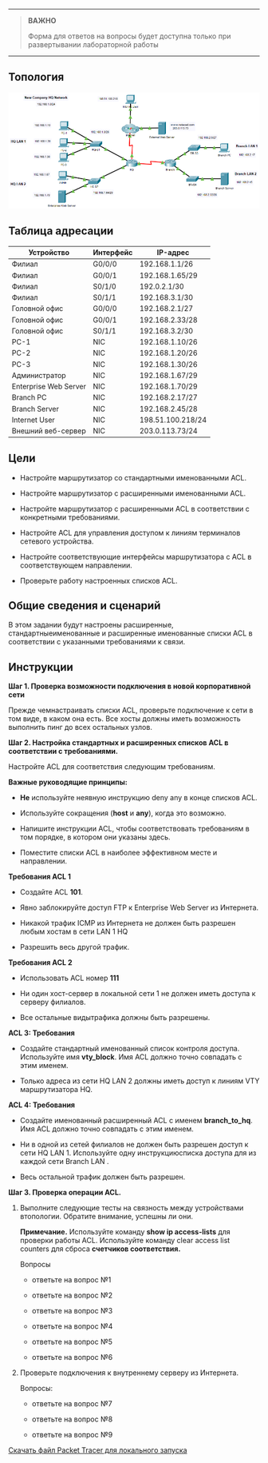 
---

> **ВАЖНО**
> 
> Форма для ответов на вопросы будет доступна только при развертывании лабораторной работы 

---

## Топология

![](./assets/topology.png)

## Таблица адресации

| Устройство            | Интерфейс | IP-адрес          |
|-----------------------|-----------|-------------------|
| Филиал                | G0/0/0    | 192.168.1.1/26    |
| Филиал                | G0/0/1    | 192.168.1.65/29   |
| Филиал                | S0/1/0    | 192.0.2.1/30      |
| Филиал                | S0/1/1    | 192.168.3.1/30    |
| Головной офис         | G0/0/0    | 192.168.2.1/27    |
| Головной офис         | G0/0/1    | 192.168.2.33/28   |
| Головной офис         | S0/1/1    | 192.168.3.2/30    |
| PC-1                  | NIC       | 192.168.1.10/26   |
| PC-2                  | NIC       | 192.168.1.20/26   |
| PC-3                  | NIC       | 192.168.1.30/26   |
| Администратор         | NIC       | 192.168.1.67/29   |
| Enterprise Web Server | NIC       | 192.168.1.70/29   |
| Branch PC             | NIC       | 192.168.2.17/27   |
| Branch Server         | NIC       | 192.168.2.45/28   |
| Internet User         | NIC       | 198.51.100.218/24 |
| Внешний веб-сервер    | NIC       | 203.0.113.73/24   |

## Цели

-   Настройте маршрутизатор со стандартными именованными ACL.

-   Настройте маршрутизатор с расширенными именованными ACL.

-   Настройте маршрутизатор с расширенными ACL в соответствии с конкретными требованиями.

-   Настройте ACL для управления доступом к линиям терминалов сетевого устройства.

-   Настройте соответствующие интерфейсы маршрутизатора с ACL в соответствующем направлении.

-   Проверьте работу настроенных списков ACL.

## Общие сведения и сценарий

В этом задании будут настроены расширенные, стандартныеименованные и расширенные именованные списки ACL в соответствии с указанными требованиями к связи.

## Инструкции

**Шаг 1. Проверка возможности подключения в новой корпоративной сети**

Прежде чемнастраивать списки ACL, проверьте подключение к сети в том виде, в каком она есть. Все хосты должны иметь возможность выполнить пинг до всех остальных узлов.

**Шаг 2. Настройка стандартных и расширенных списков ACL в соответствии с требованиями.**

Настройте ACL для соответствия следующим требованиям.

**Важные руководящие принципы:**

-   **Не** используйте неявную инструкцию deny any в конце списков ACL.

-   Используйте сокращения (**host** и **any**), когда это возможно.

-   Напишите инструкции ACL, чтобы соответствовать требованиям в том порядке, в котором они указаны здесь.

-   Поместите списки ACL в наиболее эффективном месте и направлении.

**Требования ACL 1**

-   Создайте ACL **101**.

-   Явно заблокируйте доступ FTP к Enterprise Web Server из Интернета.

-   Никакой трафик ICMP из Интернета не должен быть разрешен любым хостам в сети LAN 1 HQ

-   Разрешить весь другой трафик.

**Требования ACL 2**

-   Использовать ACL номер **111**

-   Ни один хост-сервер в локальной сети 1 не должен иметь доступа к серверу филиалов.

-   Все остальные видытрафика должны быть разрешены.

**ACL 3: Требования**

-   Создайте стандартный именованный список контроля доступа. Используйте имя **vty_block**. Имя ACL должно точно совпадать с этим именем.

-   Только адреса из сети HQ LAN 2 должны иметь доступ к линиям VTY маршрутизатора HQ.

**ACL 4: Требования**

-   Создайте именованный расширенный ACL с именем **branch_to_hq**. Имя ACL должно точно совпадать с этим именем.

-   Ни в одной из сетей филиалов не должен быть разрешен доступ к сети HQ LAN 1. Используйте одну инструкциюсписка доступа для из каждой сети Branch LAN .

-   Весь остальной трафик должен быть разрешен.

**Шаг 3. Проверка операции ACL.**

1.  Выполните следующие тесты на связность между устройствами втопологии. Обратите внимание, успешны ли они.

    **Примечание.** Используйте команду **show ip access-lists** для проверки работы ACL. Используйте команду clear access list counters для сброса **счетчиков соответствия.**

    Вопросы

    - ответьте на вопрос №1

    - ответьте на вопрос №2

    - ответьте на вопрос №3

    - ответьте на вопрос №4

    - ответьте на вопрос №5

    - ответьте на вопрос №6

2.  Проверьте подключения к внутреннему серверу из Интернета.

    Вопросы:

    - ответьте на вопрос №7

    - ответьте на вопрос №8

    - ответьте на вопрос №9

[Скачать файл Packet Tracer для локального запуска](./assets/5.5.1-lab.pka)
